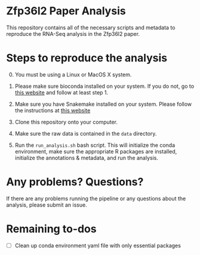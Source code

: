 # Zfp36l2 Paper Analysis

This repository contains all of the necessary scripts and metadata to reproduce
the RNA-Seq analysis in the Zfp36l2 paper.

# Steps to reproduce the analysis

0. You must be using a Linux or MacOS X system.

1. Please make sure bioconda installed on your system. If you do not, go to
[this website](https://bioconda.github.io/user/install.html#install-conda) and
follow at least step 1.

2. Make sure you have Snakemake installed on your system. Please follow
the instructions at [this website](https://snakemake.readthedocs.io/en/stable/getting_started/installation.html)

3. Clone this repository onto your computer.

4. Make sure the raw data is contained in the `data` directory.

5. Run the `run_analysis.sh` bash script. This will initialize the conda environment,
make sure the appropriate R packages are installed, initialize the annotations & metadata,
and run the analysis.

# Any problems? Questions?

If there are any problems running the pipeline or any questions about the analysis, please submit an issue.

# Remaining to-dos

- [ ] Clean up conda environment yaml file with only essential packages
